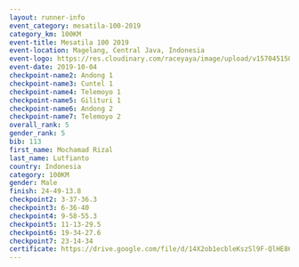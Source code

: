 ```yaml
---
layout: runner-info 
event_category: mesatila-100-2019 
category_km: 100KM 
event-title: Mesatila 100 2019 
event-location: Magelang, Central Java, Indonesia 
event-logo: https://res.cloudinary.com/raceyaya/image/upload/v1570451507/logo/mesastila100_jin7bl.jpg 
event-date: 2019-10-04 
checkpoint-name2: Andong 1 
checkpoint-name3: Cuntel 1 
checkpoint-name4: Telemoyo 1 
checkpoint-name5: Gilituri 1 
checkpoint-name6: Andong 2 
checkpoint-name7: Telemoyo 2 
overall_rank: 5
gender_rank: 5
bib: 113
first_name: Mochamad Rizal
last_name: Lutfianto
country: Indonesia
category: 100KM
gender: Male
finish: 24-49-13.8
checkpoint2: 3-37-36.3
checkpoint3: 6-36-40
checkpoint4: 9-58-55.3
checkpoint5: 11-13-29.5
checkpoint6: 19-34-27.6
checkpoint7: 23-14-34
certificate: https://drive.google.com/file/d/14X2ob1ecbleKszSl9F-QlHE863YH2OtB/view?usp=sharing
---
```

